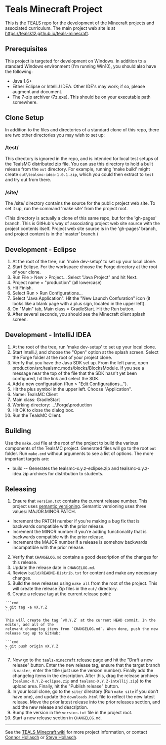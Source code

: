 Teals Minecraft Project
========================

  This is the TEALS repo for the development of the Minecraft projects and associated curriculum.
  The main project web site is at https://tealsk12.github.io/teals-minecraft.

Prerequisites
-------------
  This project is targeted for development on Windows. In addition to a standard Windows environment
  (I'm running Win10), you should also have the following:

  - Java 1.6+
  - Either Eclipse or IntelliJ IDEA. Other IDE's may work; if so, please augment and document.
  - The 7-zip archiver (7z.exe). This should be on your executable path somewhere.


Clone Setup
-----------
  In addition to the files and directories of a standard clone of this repo, there are two other
  directories you may wish to set up:

### /test/
  This directory is ignored in the repo, and is intended for local test setups of the TealsMC
  distributed zip file. You can use this directory to hold a built release from the `out` directory.
  For example, running 'make build' might create `out\tealsmc-idea-1.0.1.zip`, which you could then
  extract to `test` and try out from there.

### /site/
  The /site/ directory contains the source for the public project web site. To set it up, run the
  command 'make site' from the project root.

  (This directory is actually a clone of this same repo, but for the 'gh-pages' branch. This is
  GitHub's way of associating project web site source with the project contents itself. Project web
  site source is in the 'gh-pages' branch, and project content is in the 'master' branch.)


Development - Eclipse
----------------------
  1. At the root of the tree, run 'make dev-setup' to set up your local clone.
  2. Start Eclipse. For the workspace choose the Forge directory at the root of your clone.
  3. Run File > New > Project... Select "Java Project" and hit Next.
  4. Project name = "production" (all lowercase)
  5. Hit Finish.
  6. Select Run > Run Configurations...
  7. Select "Java Application". Hit the "New Launch Confuration" icon (it looks like a blank page
     with a plus sign, located in the upper left).
  8. On "Main" tab, Main class = GradleStart. Hit the Run button.
  9. After several seconds, you should see the Minecraft client splash screen.


Development - IntelliJ IDEA
---------------------------
  1. At the root of the tree, run 'make dev-setup' to set up your local clone.
  2. Start IntelliJ, and choose the "Open" option at the splash screen. Select the Forge folder at
     the root of your project clone.
  3. Verify that you have the Java SDK set up. From the left pane, open
     production/src/tealsmc.mods/blocks/BlocksModule. If you see a message near the top of the file
     that the SDK hasn't yet been configured, hit the link and select the SDK.
  4. Add a new configuration (Run > "Edit Configurations...").
  5. Hit the plus symbol in the upper left. Choose "Application".
  6. Name: TealsMC Client
  7. Main class: GradleStart
  8. Working directory: ...\Forge\production
  9. Hit OK to close the dialog box.
  10. Run the TealsMC Client.


Building
--------
  Use the `make.cmd` file at the root of the project to build the various components of the TealsMC
  project. Generated files will go to the root `out` folder. Run `make.cmd` without arguments to see
  a list of options. The more important targets are:

  - build -- Generates the tealsmc-x.y.z-eclipse.zip and tealsmc-x.y.z-idea.zip archives for
    distribution to students.


Releasing
---------
  1. Ensure that `version.txt` contains the current release number. This project uses
   [semantic versioning](http://semver.org/). Semantic versioning uses three values:
   MAJOR.MINOR.PATCH.
   - Increment the PATCH number if you're making a bug fix that is backwards compatible with the
     prior release.
   - Increment the MINOR number if you're adding functionality that is backwards compatible with
     the prior release.
   - Increment the MAJOR number if a release is somehow backwards incompatible with the prior
     release.
  2. Verify that `CHANGELOG.md` contains a good description of the changes for this release.
  3. Update the release date in `CHANGELOG.md`.
  4. Review `build/README-Distrib.txt` for content and make any necessary changes.
  5. Build the new releases using `make all` from the root of the project. This will create the
    release Zip files in the `out/` directory.
  6. Create a release tag at the current release point:

    ```cmd
    > git tag -a vX.Y.Z
    ```

    This will create the tag `vX.Y.Z` at the current HEAD commit. In the editor, add all of the
    relevant changelog items from `CHANGELOG.md`. When done, push the new release tag up to GitHub:

    ```cmd
    > git push origin vX.Y.Z
    ```

  7. Now go to the
    [`teals-minecraft` release page](https://github.com/TEALSK12/teals-minecraft/releases) and hit
    the "Draft a new release" button. Enter the new release tag, ensure that the target branch is
    `master`, enter the title (just use the version number). Finally add the changelog items in the
    description. After this, drag the release archives (`tealsmc-X.Y.Z-eclipse.zip` and
    `tealsmc-X.Y.Z-intellij.zip`) to the upload area. Finally, hit the "Publish release" button.
  8. In your local clone, go to the `site/` directory (Run `make site` if you don't have one), and
    update the `downloads.html` file to reflect the new latest release. Move the prior latest
    release into the prior releases section, and add the new release and description.
  9. Bump the version in the `version.txt` file in the project root.
  10. Start a new release section in `CHANGELOG.md`.


----
See the [TEALS Minecraft wiki](https://github.com/TEALSK12/tealsMC/wiki) for more project
information, or contact [Connor Hollasch](mailto:connor@hollasch.net) or
[Steve Hollasch](steve@hollasch.net).
